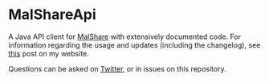 # MalShareApi
A Java API client for [MalShare](https://malshare.com/doc.php) with extensively documented code. For information regarding the usage and updates (including the changelog), see [this](https://maxkersten.nl/projects/api-client-libraries/malshare-java-api-client/) post on my website.

Questions can be asked on [Twitter](https://twitter.com/Libranalysis), or in issues on this repository.
